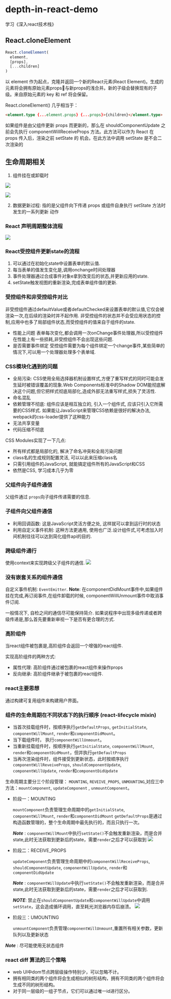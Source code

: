 # depth-in-react-demo
学习《深入react技术栈》

## React.cloneElement

```js
React.cloneElement(
  element,
  [props],
  [...children]
)
```

以 element 作为起点，克隆并返回一个新的React元素(React Element)。生成的元素将会拥有原始元素props与新props的浅合并。新的子级会替换现有的子级。来自原始元素的 key 和 ref 将会保留。

React.cloneElement() 几乎相当于：

```html
<element.type {...element.props} {...props}>{children}</element.type>
```

如果组件是由父组件更新 props 而更新的，那么在 shouldComponentUpdate 之前会先执行
componentWillReceiveProps 方法。此方法可以作为 React 在 props 传入后，渲染之前 setState 的
机会。在此方法中调用 setState 是不会二次渲染的

## 生命周期相关 ##
1. 组件挂在或卸载时

![](/images/1.png)

![](/images/2.png)

2. 数据更新过程: 指的是父组件向下传递 props 或组件自身执行 setState 方法时发生的一系列更新
动作

### React 声明周期整体流程 ###
![](/images/3.png)

### React受控组件更新state的流程 ###

1. 可以通过在初始化state中设置表单的默认值.
2. 每当表单的值发生变化是,调用onchange时间处理器
3. 事件处理器通过合成事件对象e拿到改变后的状态,并更新应用的state.
4. setState触发视图的重新渲染,完成表单组件值的更新.

### 受控组件和非受控组件对比 ###
非受控组件通过defaultValue或者defaultChecked来设置表单的默认值,它仅会被渲染一次,在后续的渲染时并不起作用.
非受控组件的状态并不会受应用状态的控制,应用中也多了局部组件状态,而受控组件的值来自于组件的state.
- 性能上问题
表单每次变化,都会调用一次onChange事件处理器,所以受控组件在性能上有一些损耗,非受控组件不会出现这些问题.
- 是否需要事件绑定
受控组件需要为每个组件绑定一个change事件,某些简单的情况下,可以用一个处理器处理多个表单域.

### CSS模块化遇到的问题 ###

- 全局污染: CSS使用全局选择器机制设置样式,方便了重写样式的同时可能会发生延时被错误覆盖的现象.Web Components标准中的Shadow DOM能彻底解决这个问题,但它把样式彻底局部化,造成外部无法重写样式,损失了灵活性.
- 命名混乱
- 依赖管理不彻底: 组件应该是相互独立的, 引入一个组件式, 应该只引入它所需要的CSS样式. 如果能让JavaScript来管理CSS依赖是很好的解决办法, webpack的css-loader提供了这种能力
- 无法共享变量
- 代码压缩不彻底

CSS Modules实现了一下几点:
- 所有样式都是局部化的, 解决了命名冲突和全局污染问题
- class名的生成规则配置灵活, 可以以此来压缩class名
- 只需引用组件的JavaScript, 就能搞定组件所有的JavaScript和CSS
- 依然是CSS, 学习成本几乎为零

### 父组件向子组件通信 ###

父组件通过 `props`向子组件传递需要的信息.

### 子组件向父组件通信 ###

- 利用回调函数: 这是JavaScript灵活方便之处, 这样就可以拿到运行时的状态
- 利用自定义事件机制: 这种方法更通用, 使用也广泛.设计组件式,可考虑加入时间机制往往可以达到简化组件api的目的.

### 跨级组件通行 ###

使用context来实现跨级父子组件的通信.
![](/images/4.png)

### 没有嵌套关系的组件通信 ###

自定义事件机制: `EventEmitter`.
**Note**: 在componentDidMount事件中,如果组件挂在完成,再订阅事件,在组件卸载的时候, componentWillUnmount事件中取消事件订阅.

一般情况下, 自检之间的通信尽可能保持简介. 如果说程序中出现多级传递或者跨级传递是,那么首先要重新审视一下是否有更合理的方式.

### 高阶组件 ###

当react组件被包裹是,高阶组件会返回一个增强的react组件.

实现高阶组件的两种方式:
- 属性代理: 高阶组件通过被包裹的react组件来操作props
- 反向继承: 高阶组件继承于被包裹的react组件.

### react主要思想 ###

通过构建可复用组件来构建用户界面。

### 组件的生命周期在不同状态下的执行顺序 (react-lifecycle mixin) ###

- 当首次挂载组件时，按顺序执行`getDefaultProps`, `getInitialState`, `componentWillMount`, `render`和`componentDidMount`。
- 当下载组件时， 执行`componentWillUnmount`。
- 当重新挂载组件时，按顺序执行`getInitialState`, `componentWillMount`, `render`和`componentDidMount`，但并执行`getDefaultProps`
- 当再次渲染组件时，组件接受到更新状态，此时按顺序执行`componentWillReveiveProps`, `shouldComponentUpdate`, `componentWillUpdate`, `render`和`componentDidUpdate`

生命周期主要分三个阶段管理： `MOUNTING`, `REVEIVE_PROPS`, `UNMOUNTING`,对应三中方法：`mountComponent`, `updateComponent` , `unmountComponent`。

- 阶段一：MOUNTING

  `mountComponent`负责管理生命周期中的`getInitialState`, `componentWillMount`, `render`和`componentDidMount`
  `getDefaultProps`是通过构造函数管理的，整个生命周期中最先执行的，而且只执行一次。

  ***Note*** : `componentWillMount`中执行`setState()`不会触发重新渲染，而是合并state,此时无法获取到更新后的state，需要`render`之后才可以获取到
  ![](/images/5.png)

- 阶段二：RECEIVE_PROPS

  `updateComponent`负责管理生命周期中的`componentWillReceiveProps`, `shouldComponentUpdate`, `componentWillUpdate`, `render`和`componentDidUpdate`

  ***Note*** : `componentWillUpdate`中执行`setState()`不会触发重新渲染，而是合并state,此时无法获取到更新后的state，需要`render`之后才可以获取到.

  ***NOTE***: 禁止在`shouldComponentUpdate`和`componentWillUpdate`中调用`setState`，这会造成循环调用，直至耗光浏览器内存后崩溃。
  ![](/images/6.png)

- 阶段三：UMOUNTING

  `unmountComponent`负责管理`componentWillUnmount`,重置所有相关参数，更新队列以及更新状态

***Note*** : 尽可能使用无状态组件

### react diff 算法的三个策略 ###
 - web UI中dom节点跨层级操作特别少，可以忽略不计。
 - 拥有相同类的两个组件将会生成相似的树形结构，拥有不同类的两个组件将会生成不同的树形结构。
 - 对于同一层级的一组子节点，它们可以通过唯一id进行区分。